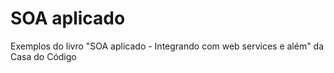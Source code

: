 # SOA aplicado
Exemplos do livro "SOA aplicado - Integrando com web services e além" da Casa do Código

